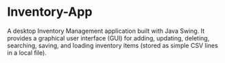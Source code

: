 # Inventory-App
A desktop Inventory Management application built with Java Swing.   It provides a graphical user interface (GUI) for adding, updating, deleting, searching, saving, and loading inventory items (stored as simple CSV lines in a local file).
